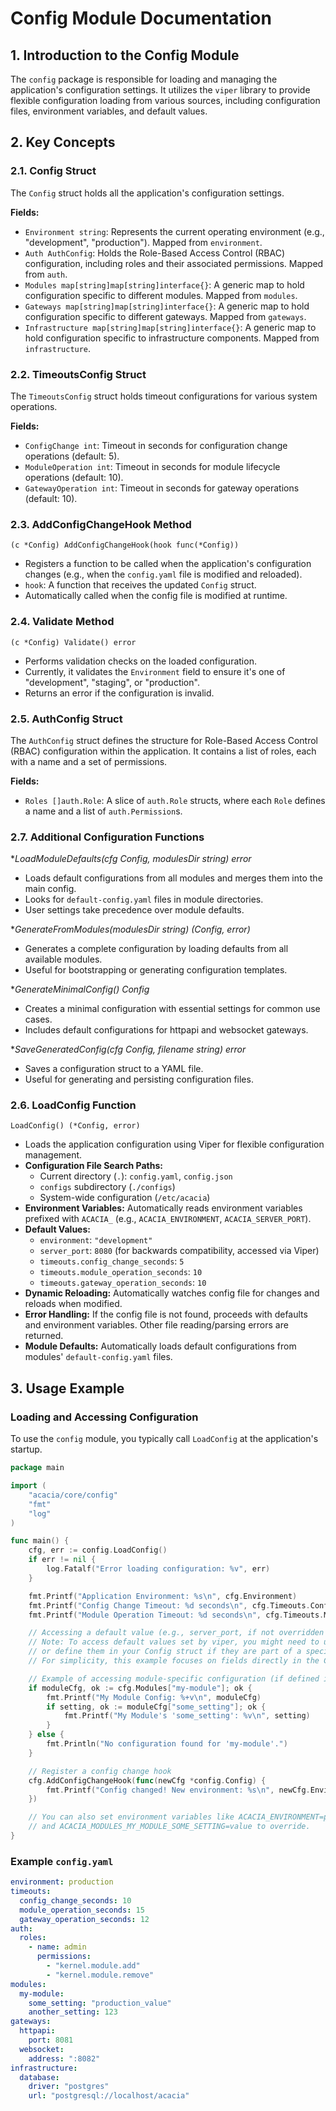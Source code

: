 # Config Module Documentation

## 1. Introduction to the Config Module
The `config` package is responsible for loading and managing the application's configuration settings. It utilizes the `viper` library to provide flexible configuration loading from various sources, including configuration files, environment variables, and default values.

## 2. Key Concepts

### 2.1. Config Struct
The `Config` struct holds all the application's configuration settings.

**Fields:**
*   `Environment string`: Represents the current operating environment (e.g., "development", "production"). Mapped from `environment`.
*   `Auth AuthConfig`: Holds the Role-Based Access Control (RBAC) configuration, including roles and their associated permissions. Mapped from `auth`.
*   `Modules map[string]map[string]interface{}`: A generic map to hold configuration specific to different modules. Mapped from `modules`.
*   `Gateways map[string]map[string]interface{}`: A generic map to hold configuration specific to different gateways. Mapped from `gateways`.
*   `Infrastructure map[string]map[string]interface{}`: A generic map to hold configuration specific to infrastructure components. Mapped from `infrastructure`.

### 2.2. TimeoutsConfig Struct
The `TimeoutsConfig` struct holds timeout configurations for various system operations.

**Fields:**
*   `ConfigChange int`: Timeout in seconds for configuration change operations (default: 5).
*   `ModuleOperation int`: Timeout in seconds for module lifecycle operations (default: 10).
*   `GatewayOperation int`: Timeout in seconds for gateway operations (default: 10).

### 2.3. AddConfigChangeHook Method
`(c *Config) AddConfigChangeHook(hook func(*Config))`
*   Registers a function to be called when the application's configuration changes (e.g., when the `config.yaml` file is modified and reloaded).
*   `hook`: A function that receives the updated `Config` struct.
*   Automatically called when the config file is modified at runtime.

### 2.4. Validate Method
`(c *Config) Validate() error`
*   Performs validation checks on the loaded configuration.
*   Currently, it validates the `Environment` field to ensure it's one of "development", "staging", or "production".
*   Returns an error if the configuration is invalid.

### 2.5. AuthConfig Struct
The `AuthConfig` struct defines the structure for Role-Based Access Control (RBAC) configuration within the application. It contains a list of roles, each with a name and a set of permissions.

**Fields:**
*   `Roles []auth.Role`: A slice of `auth.Role` structs, where each `Role` defines a name and a list of `auth.Permission`s.

### 2.7. Additional Configuration Functions

**LoadModuleDefaults(cfg *Config, modulesDir string) error**
*   Loads default configurations from all modules and merges them into the main config.
*   Looks for `default-config.yaml` files in module directories.
*   User settings take precedence over module defaults.

**GenerateFromModules(modulesDir string) (*Config, error)**
*   Generates a complete configuration by loading defaults from all available modules.
*   Useful for bootstrapping or generating configuration templates.

**GenerateMinimalConfig() *Config**
*   Creates a minimal configuration with essential settings for common use cases.
*   Includes default configurations for httpapi and websocket gateways.

**SaveGeneratedConfig(cfg *Config, filename string) error**
*   Saves a configuration struct to a YAML file.
*   Useful for generating and persisting configuration files.

### 2.6. LoadConfig Function
`LoadConfig() (*Config, error)`
*   Loads the application configuration using Viper for flexible configuration management.
*   **Configuration File Search Paths:**
    *   Current directory (`.`): `config.yaml`, `config.json`
    *   `configs` subdirectory (`./configs`)
    *   System-wide configuration (`/etc/acacia`)
*   **Environment Variables:** Automatically reads environment variables prefixed with `ACACIA_` (e.g., `ACACIA_ENVIRONMENT`, `ACACIA_SERVER_PORT`).
*   **Default Values:**
    *   `environment`: `"development"`
    *   `server_port`: `8080` (for backwards compatibility, accessed via Viper)
    *   `timeouts.config_change_seconds`: `5`
    *   `timeouts.module_operation_seconds`: `10`
    *   `timeouts.gateway_operation_seconds`: `10`
*   **Dynamic Reloading:** Automatically watches config file for changes and reloads when modified.
*   **Error Handling:** If the config file is not found, proceeds with defaults and environment variables. Other file reading/parsing errors are returned.
*   **Module Defaults:** Automatically loads default configurations from modules' `default-config.yaml` files.

## 3. Usage Example

### Loading and Accessing Configuration
To use the `config` module, you typically call `LoadConfig` at the application's startup.

```go
package main

import (
	"acacia/core/config"
	"fmt"
	"log"
)

func main() {
	cfg, err := config.LoadConfig()
	if err != nil {
		log.Fatalf("Error loading configuration: %v", err)
	}

	fmt.Printf("Application Environment: %s\n", cfg.Environment)
	fmt.Printf("Config Change Timeout: %d seconds\n", cfg.Timeouts.ConfigChange)
	fmt.Printf("Module Operation Timeout: %d seconds\n", cfg.Timeouts.ModuleOperation)

	// Accessing a default value (e.g., server_port, if not overridden in config file or env)
	// Note: To access default values set by viper, you might need to use viper directly
	// or define them in your Config struct if they are part of a specific module/gateway config.
	// For simplicity, this example focuses on fields directly in the Config struct.

	// Example of accessing module-specific configuration (if defined in your config file)
	if moduleCfg, ok := cfg.Modules["my-module"]; ok {
		fmt.Printf("My Module Config: %+v\n", moduleCfg)
		if setting, ok := moduleCfg["some_setting"]; ok {
			fmt.Printf("My Module's 'some_setting': %v\n", setting)
		}
	} else {
		fmt.Println("No configuration found for 'my-module'.")
	}

	// Register a config change hook
	cfg.AddConfigChangeHook(func(newCfg *config.Config) {
		fmt.Printf("Config changed! New environment: %s\n", newCfg.Environment)
	})

	// You can also set environment variables like ACACIA_ENVIRONMENT=production
	// and ACACIA_MODULES_MY_MODULE_SOME_SETTING=value to override.
}
```

### Example `config.yaml`
```yaml
environment: production
timeouts:
  config_change_seconds: 10
  module_operation_seconds: 15
  gateway_operation_seconds: 12
auth:
  roles:
    - name: admin
      permissions:
        - "kernel.module.add"
        - "kernel.module.remove"
modules:
  my-module:
    some_setting: "production_value"
    another_setting: 123
gateways:
  httpapi:
    port: 8081
  websocket:
    address: ":8082"
infrastructure:
  database:
    driver: "postgres"
    url: "postgresql://localhost/acacia"
